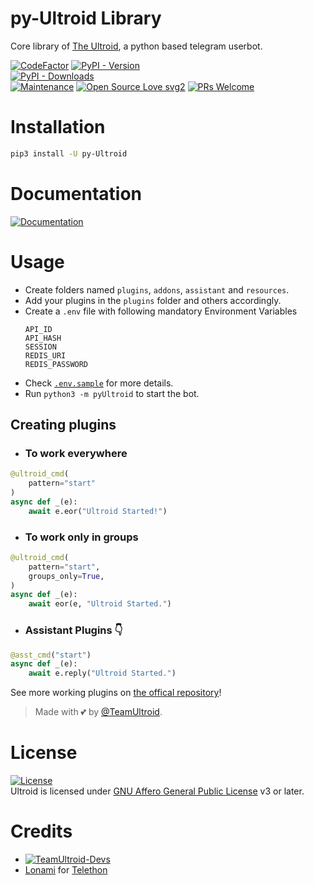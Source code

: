# py-Ultroid Library

Core library of [The Ultroid](https://github.com/TeamUltroid/Ultroid), a python based telegram userbot.

[![CodeFactor](https://www.codefactor.io/repository/github/teamultroid/pyultroid/badge)](https://www.codefactor.io/repository/github/teamultroid/pyultroid)
[![PyPI - Version](https://img.shields.io/pypi/v/py-Ultroid?style=round)](https://pypi.org/project/py-Ultroid)    
[![PyPI - Downloads](https://img.shields.io/pypi/dm/py-Ultroid?label=DOWNLOADS&style=round)](https://pypi.org/project/py-Ultroid)    
[![Maintenance](https://img.shields.io/badge/Maintained%3F-yes-green.svg)](https://github.com/TeamUltroid/Ultroid/graphs/commit-activity)
[![Open Source Love svg2](https://badges.frapsoft.com/os/v2/open-source.svg?v=103)](https://github.com/TeamUltroid/Ultroid)
[![PRs Welcome](https://img.shields.io/badge/PRs-welcome-brightgreen.svg?style=flat-square)](https://makeapullrequest.com)

# Installation
```bash
pip3 install -U py-Ultroid
```

# Documentation 
[![Documentation](https://img.shields.io/badge/Documentation-Ultroid-blue)](http://ultroid.tech/)

# Usage
- Create folders named `plugins`, `addons`, `assistant` and `resources`.   
- Add your plugins in the `plugins` folder and others accordingly.   
- Create a `.env` file with following mandatory Environment Variables
   ```
   API_ID
   API_HASH
   SESSION
   REDIS_URI
   REDIS_PASSWORD
   ```
- Check
[`.env.sample`](https://github.com/TeamUltroid/Ultroid/blob/main/.env.sample) for more details.   
- Run `python3 -m pyUltroid` to start the bot.   

## Creating plugins
 - ### To work everywhere

```python
@ultroid_cmd(
    pattern="start"
)   
async def _(e):   
    await e.eor("Ultroid Started!")   
```

- ### To work only in groups

```python
@ultroid_cmd(
    pattern="start",
    groups_only=True,
)   
async def _(e):   
    await eor(e, "Ultroid Started.")   
```

- ### Assistant Plugins 👇

```python
@asst_cmd("start")   
async def _(e):   
    await e.reply("Ultroid Started.")   
```

See more working plugins on [the offical repository](https://github.com/TeamUltroid/Ultroid)!

> Made with 💕 by [@TeamUltroid](https://t.me/TeamUltroid).    


# License
[![License](https://www.gnu.org/graphics/agplv3-155x51.png)](LICENSE)   
Ultroid is licensed under [GNU Affero General Public License](https://www.gnu.org/licenses/agpl-3.0.en.html) v3 or later.

# Credits
* [![TeamUltroid-Devs](https://img.shields.io/static/v1?label=TeamUltroid&message=devs&color=critical)](https://t.me/UltroidDevs)
* [Lonami](https://github.com/Lonami) for [Telethon](https://github.com/LonamiWebs/Telethon)
